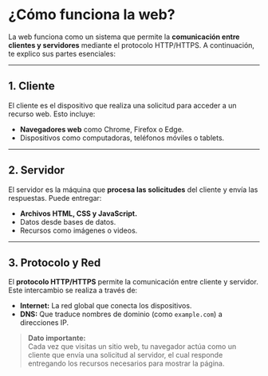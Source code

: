 # ¿Cómo funciona la web?

La web funciona como un sistema que permite la **comunicación entre clientes y servidores** mediante el protocolo HTTP/HTTPS. A continuación, te explico sus partes esenciales:

---

## 1. Cliente
El cliente es el dispositivo que realiza una solicitud para acceder a un recurso web. Esto incluye:
- **Navegadores web** como Chrome, Firefox o Edge.
- Dispositivos como computadoras, teléfonos móviles o tablets.

---

## 2. Servidor
El servidor es la máquina que **procesa las solicitudes** del cliente y envía las respuestas. Puede entregar:
- **Archivos HTML, CSS y JavaScript.**
- Datos desde bases de datos.
- Recursos como imágenes o videos.

---

## 3. Protocolo y Red
El **protocolo HTTP/HTTPS** permite la comunicación entre cliente y servidor. Este intercambio se realiza a través de:
- **Internet:** La red global que conecta los dispositivos.
- **DNS:** Que traduce nombres de dominio (como `example.com`) a direcciones IP.

> **Dato importante:**  
Cada vez que visitas un sitio web, tu navegador actúa como un cliente que envía una solicitud al servidor, el cual responde entregando los recursos necesarios para mostrar la página.